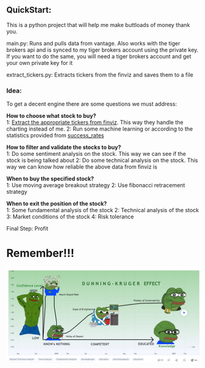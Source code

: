 ## QuickStart:

This is a python project that will help me make buttloads of money thank you.

main.py: Runs and pulls data from vantage. Also works with the tiger brokers api and is synced to my tiger brokers
account using the private key. If you want to do the same, you will need a tiger brokers account and
get your own private key for it

extract_tickers.py: Extracts tickers from the finviz and saves them to a file

### Idea:

To get a decent engine there are some questions we must address:

**How to choose what stock to buy?**
<br>
1: [Extract the appropriate tickers from finviz](ExtractTickers.py). This way they handle the charting instead of me.
2: Run some machine learning or according to the 
statistics provided from [success_rates](https://the5ers.com/price-pattern-study/)

**How to filter and validate the stocks to buy?**
<br>
1: Do some sentiment analysis on the stock. This way we can see if the stock is being talked about
2: Do some technical analysis on the stock. This way we can know how reliable the above data from finviz is

**When to buy the specified stock?**
<br>
1: Use moving average breakout strategy
2: Use fibonacci retracement strategy

**When to exit the position of the stock?**
<br>
1: Some fundamental analysis of the stock
2: Technical analysis of the stock
3: Market conditions of the stock
4: Risk tolerance

Final Step: Profit

# Remember!!!

![dunning_kruger](./Assets/DunningKrugerEffect.jpg)